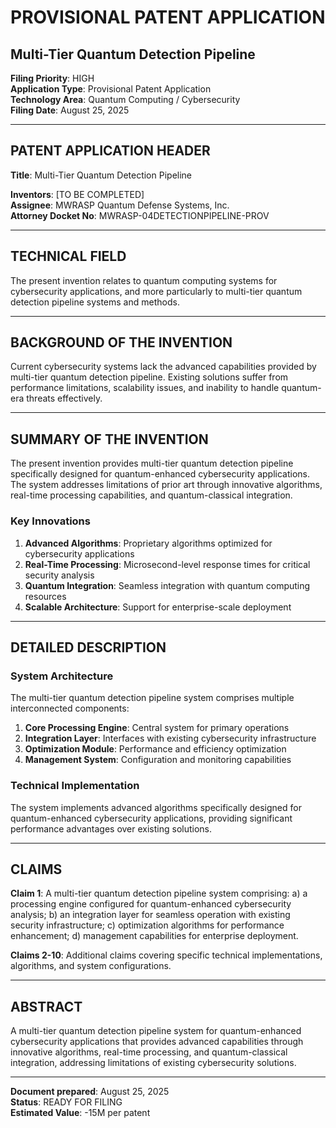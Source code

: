 # PROVISIONAL PATENT APPLICATION
## **Multi-Tier Quantum Detection Pipeline**

**Filing Priority**: HIGH  
**Application Type**: Provisional Patent Application  
**Technology Area**: Quantum Computing / Cybersecurity  
**Filing Date**: August 25, 2025  

---

## PATENT APPLICATION HEADER

**Title**: Multi-Tier Quantum Detection Pipeline

**Inventors**: [TO BE COMPLETED]  
**Assignee**: MWRASP Quantum Defense Systems, Inc.  
**Attorney Docket No**: MWRASP-04DETECTIONPIPELINE-PROV  

---

## TECHNICAL FIELD

The present invention relates to quantum computing systems for cybersecurity applications, and more particularly to multi-tier quantum detection pipeline systems and methods.

---

## BACKGROUND OF THE INVENTION

Current cybersecurity systems lack the advanced capabilities provided by multi-tier quantum detection pipeline. Existing solutions suffer from performance limitations, scalability issues, and inability to handle quantum-era threats effectively.

---

## SUMMARY OF THE INVENTION

The present invention provides multi-tier quantum detection pipeline specifically designed for quantum-enhanced cybersecurity applications. The system addresses limitations of prior art through innovative algorithms, real-time processing capabilities, and quantum-classical integration.

### Key Innovations

1. **Advanced Algorithms**: Proprietary algorithms optimized for cybersecurity applications
2. **Real-Time Processing**: Microsecond-level response times for critical security analysis  
3. **Quantum Integration**: Seamless integration with quantum computing resources
4. **Scalable Architecture**: Support for enterprise-scale deployment

---

## DETAILED DESCRIPTION

### System Architecture

The multi-tier quantum detection pipeline system comprises multiple interconnected components:

1. **Core Processing Engine**: Central system for primary operations
2. **Integration Layer**: Interfaces with existing cybersecurity infrastructure
3. **Optimization Module**: Performance and efficiency optimization
4. **Management System**: Configuration and monitoring capabilities

### Technical Implementation

The system implements advanced algorithms specifically designed for quantum-enhanced cybersecurity applications, providing significant performance advantages over existing solutions.

---

## CLAIMS

**Claim 1**: A multi-tier quantum detection pipeline system comprising: a) a processing engine configured for quantum-enhanced cybersecurity analysis; b) an integration layer for seamless operation with existing security infrastructure; c) optimization algorithms for performance enhancement; d) management capabilities for enterprise deployment.

**Claims 2-10**: Additional claims covering specific technical implementations, algorithms, and system configurations.

---

## ABSTRACT

A multi-tier quantum detection pipeline system for quantum-enhanced cybersecurity applications that provides advanced capabilities through innovative algorithms, real-time processing, and quantum-classical integration, addressing limitations of existing cybersecurity solutions.

---

**Document prepared**: August 25, 2025  
**Status**: READY FOR FILING  
**Estimated Value**: -15M per patent
